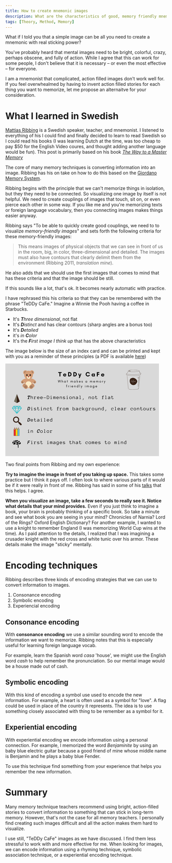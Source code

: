 ```yaml
---
title: How to create mnemonic images
description: What are the characteristics of good, memory friendly mnemonic image
tags: [Theory, Method, Memory]
---
```


What if I told you that a simple image can be all you need to create a mnemonic with real sticking power?

You've probably heard that mental images need to be bright, colorful, crazy, perhaps obscene, and fully of action. While I agree that this can work for some people, I don't believe that it is necessary &ndash; or even the most effective &ndash; for everyone.

I am a mnemonist that complicated, action filled images don't work well for. If you feel overwhealmed by having to invent action filled stories for each thing you want to memorize, let me propose an alternaitve for your consideration. 

# What I learned in Swedish

[Mattias Ribbing](http://www.grandmasterofmemory.com/) is a Swedish speaker, teacher, and mnemonist. I listened to everything of his I could find and finally decided to learn to read Swedish so I could read his books (I was learning Dutch at the time, was too cheap to pay $50 for the English Video coures, and thought adding another language would be fun). This post is primarily based on his book [*The Way to a Master Memory*](https://www.adlibris.com/se/bok/vagen-till-mastarminne-forandra-ditt-liv-med-kraftfull-minnestraning-9789172322646) 

The core of many memory techniques is converting information into an image. Ribbing has his on take on how to do this based on the [Giordano Memory System](http://www.sevensigma.info/articles/4memory.html). 

Ribbing begins with the principle that we can't memorize things in isolation, but they they need to be connected. So visualizing one image by itself is not helpful. We need to create couplings of images that touch, sit on, or even pierce each other in some way. If you like me and you're memorizing texts or foreign language vocabulary, then you connecting images makes things easier anyway.

Ribbing says "To be able to quickly create good couplings, we need to to visualize *memory-friendly images*"  and sets forth the following criteria for these memory-friendly images:

> This means images of physical objects that we can see in front of us in the room, big, in color, three-dimensional and detailed. The images must also have contours that clearly delimit them from the environment (Ribbing 2011, *translation mine*).

He also adds that we should use the first images that comes to mind that has these criteria and that the image should be still.

If this sounds like a lot, that's ok. It becomes nearly automatic with practice. 

I have rephrased this his criteria so that they can be remembered with the phrase "TeDDy CaFe." Imagine a Winnie the Pooh having a coffee in Starbucks.

* It's ***T**hree dimensional*, not flat
* It's ***D**istinct* and has clear contours (sharp angles are a bonus too)
* It's ***D**etailed*
* it's *in **C**olor*
* It's the ***F**irst image I think up* that has the above characteristics


The image below is the size of an index card and can be printed and kept with you as a reminder of these principles (a PDF is available [here](/assets/images/TeDDy_CaFe.pdf))

![](/assets/images/TeDDy_CaFe.png)


Two final points from Ribbing and my own experience:

**Try to imagine the image in front of you taking up space.** This takes some practice but I think it pays off. I often look to where various parts of it would be if it were really in front of me. Ribbing has said in some of his [talks](https://www.youtube.com/watch?v=_CFtPOUx7Hk) that this helps. I agree. 

**When you visualize an image, take a few seconds to really see it. Notice what details that your mind provides.** Even if you just think to imagine a book, your brain is probably thinking of a specific book. So take a minute and see what book you are seeing in your mind? Chronicles of Narnia? Lord of the Rings? Oxford English Dictionary? For another example, I wanted to use a knight to remember England (I was memorizing World Cup wins at the time). As I paid attention to the details, I realized that I was imagining a crusader knight with the red cross and white tunic over his armor. These details make the image "sticky" mentally.

# Encoding techniques

Ribbing describes three kinds of encoding strategies that we can use to convert information to images. 

1. Consonance encoding 
2. Symbolic encoding
3. Experiencial encoding

## Consonance encoding

With **consonance encoding** we use a similar sounding word to encode the information we want to memorize. Ribbing notes that this is especially useful for learning foreign language vocab. 

For example, learn the Spanish word *casa* 'house', we might use the English word *cash* to help remember the pronunciation. So our mental image would be a house made out of cash.  

## Symbolic encoding

With this kind of encoding a symbol use used to encode the new information. For example, a heart is often used as a symbol for "love". A flag could be used in place of the country it represents. The idea is to use something closely associated with thing to be remember as a symbol for it. 

## Experiential encoding

With experiential encoding we encode information using a personal connection. For example, I memorized the word *Benjaminite* by using an baby blue electric guitar because a good friend of mine whose middle name is Benjamin and he plays a baby blue Fender.

To use this technique find something from your experience that helps you remember the new information. 

# Summary

Many memory technique teachers recommend using bright, action-filled stories to convert information to something that can stick in long-term memory. However, that's not the case for all memory teachers. I personally find creating such images difficult and all the action makes them hard to visualize.  

I use still, "TeDDy CaFe" images as we have discussed. I find them less stressful to work with and more effective for me. When looking for images, we can encode information using a rhyming technique, symbolic association technique, or a experiential encoding technique.

